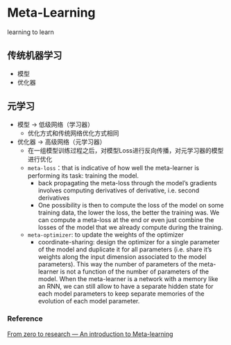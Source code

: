 # Meta-Learning
learning to learn

## 传统机器学习
- 模型
- 优化器

## 元学习
- 模型 -> 低级网络（学习器）
  - 优化方式和传统网络优化方式相同
- 优化器 -> 高级网络（元学习器）
  - 在一组模型训练过程之后，对模型Loss进行反向传播，对元学习器的模型进行优化
  - `meta-loss`：that is indicative of how well the meta-learner is performing its task: training the model.
    - back propagating the meta-loss through the model’s gradients involves computing derivatives of derivative, i.e. second derivatives
    - One possibility is then to compute the loss of the model on some training data, the lower the loss, the better the training was. We can compute a meta-loss at the end or even just combine the losses of the model that we already compute during the training.
  - `meta-optimizer`: to update the weights of the optimizer 
    - coordinate-sharing: design the optimizer for a single parameter of the model and duplicate it for all parameters (i.e. share it’s weights along the input dimension associated to the model parameters). This way the number of parameters of the meta-learner is not a function of the number of parameters of the model. When the meta-learner is a network with a memory like an RNN, we can still allow to have a separate hidden state for each model parameters to keep separate memories of the evolution of each model parameter.
### Reference
[From zero to research — An introduction to Meta-learning](https://medium.com/huggingface/from-zero-to-research-an-introduction-to-meta-learning-8e16e677f78a)